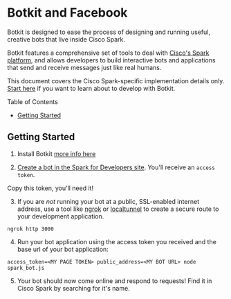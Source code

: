 # Botkit and Facebook

Botkit is designed to ease the process of designing and running useful, creative bots that live inside Cisco Spark.

Botkit features a comprehensive set of tools
to deal with [Cisco's Spark platform](https://developer.ciscospark.com/), and allows
developers to build interactive bots and applications that send and receive messages just like real humans.

This document covers the Cisco Spark-specific implementation details only. [Start here](readme.md) if you want to learn about to develop with Botkit.

Table of Contents

* [Getting Started](#getting-started)

## Getting Started

1) Install Botkit [more info here](readme.md#installation)

2) [Create a bot in the Spark for Developers site](https://developer.ciscospark.com/add-bot.html). You'll receive an `access token`.

Copy this token, you'll need it!

3) If you are _not_ running your bot at a public, SSL-enabled internet address, use a tool like [ngrok](http://ngrok.io) or [localtunnel](http://localtunnel.me) to create a secure route to your development application.

```
ngrok http 3000
```

4) Run your bot application using the access token you received and the base url of your bot application:

```
access_token=<MY PAGE TOKEN> public_address=<MY BOT URL> node spark_bot.js
```

5) Your bot should now come online and respond to requests! Find it in Cisco Spark by searching for it's name.
